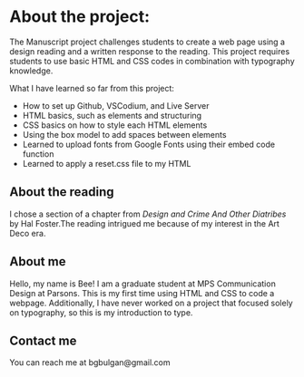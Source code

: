 <h1>About the project:</h1>
<p>
 The Manuscript project challenges students to create a web page using a design reading and a written response to the reading. This project requires students to use basic HTML and CSS codes in combination with typography knowledge. 
</p>
<p>What I have learned so far from this project:</p>
<ul>
  <li>How to set up Github, VSCodium, and Live Server</li>
  <li>HTML basics, such as elements and structuring </li>
  <li>CSS basics on how to style each HTML elements</li>
  <li>Using the box model to add spaces between elements</li>
  <li>Learned to upload fonts from Google Fonts using their embed code function</li>
  <li>Learned to apply a reset.css file to my HTML</li>
</ul>
<h2>About the reading</h2>
<p>I chose a section of a chapter from <em>Design and Crime And Other Diatribes</em> by Hal Foster.The reading intrigued me because of my interest in the Art Deco era.</p>
<h2>About me</h2>
<p>Hello, my name is Bee! I am a graduate student at MPS Communication Design at Parsons. This is my first time using HTML and CSS to code a webpage. Additionally, I have never worked on a project that focused solely on typography, so this is my introduction to type.</p>
<h2>Contact me</h2>
<p>You can reach me at bgbulgan@gmail.com</p>
